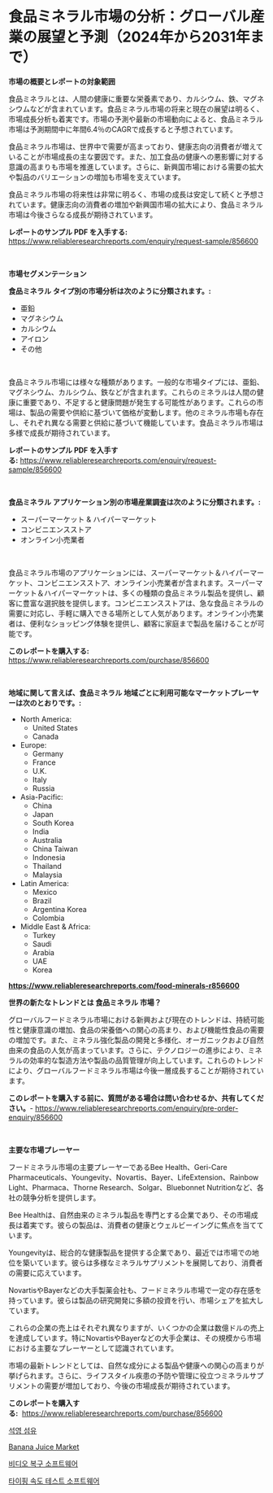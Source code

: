 <p><h1>食品ミネラル市場の分析：グローバル産業の展望と予測（2024年から2031年まで）</h1></p><p><strong>市場の概要とレポートの対象範囲</strong></p>
<p><p>食品ミネラルとは、人間の健康に重要な栄養素であり、カルシウム、鉄、マグネシウムなどが含まれています。食品ミネラル市場の将来と現在の展望は明るく、市場成長分析も着実です。市場の予測や最新の市場動向によると、食品ミネラル市場は予測期間中に年間6.4％のCAGRで成長すると予想されています。</p><p>食品ミネラル市場は、世界中で需要が高まっており、健康志向の消費者が増えていることが市場成長の主な要因です。また、加工食品の健康への悪影響に対する意識の高まりも市場を推進しています。さらに、新興国市場における需要の拡大や製品のバリエーションの増加も市場を支えています。</p><p>食品ミネラル市場の将来性は非常に明るく、市場の成長は安定して続くと予想されています。健康志向の消費者の増加や新興国市場の拡大により、食品ミネラル市場は今後さらなる成長が期待されています。</p></p>
<p><strong>レポートのサンプル PDF を入手する:</strong> <a href="https://www.reliableresearchreports.com/enquiry/request-sample/856600">https://www.reliableresearchreports.com/enquiry/request-sample/856600</a></p>
<p>&nbsp;</p>
<p><strong>市場セグメンテーション</strong></p>
<p><strong>食品ミネラル タイプ別の市場分析は次のように分類されます。:</strong></p>
<p><ul><li>亜鉛</li><li>マグネシウム</li><li>カルシウム</li><li>アイロン</li><li>その他</li></ul></p>
<p>&nbsp;</p>
<p><p>食品ミネラル市場には様々な種類があります。一般的な市場タイプには、亜鉛、マグネシウム、カルシウム、鉄などが含まれます。これらのミネラルは人間の健康に重要であり、不足すると健康問題が発生する可能性があります。これらの市場は、製品の需要や供給に基づいて価格が変動します。他のミネラル市場も存在し、それぞれ異なる需要と供給に基づいて機能しています。食品ミネラル市場は多様で成長が期待されています。</p></p>
<p><strong>レポートのサンプル PDF を入手する:</strong>&nbsp;<a href="https://www.reliableresearchreports.com/enquiry/request-sample/856600">https://www.reliableresearchreports.com/enquiry/request-sample/856600</a></p>
<p>&nbsp;</p>
<p><strong> 食品ミネラル アプリケーション別の市場産業調査は次のように分類されます。:</strong></p>
<p><ul><li>スーパーマーケット & ハイパーマーケット</li><li>コンビニエンスストア</li><li>オンライン小売業者</li></ul></p>
<p>&nbsp;</p>
<p><p>食品ミネラル市場のアプリケーションには、スーパーマーケット＆ハイパーマーケット、コンビニエンスストア、オンライン小売業者が含まれます。スーパーマーケット＆ハイパーマーケットは、多くの種類の食品ミネラル製品を提供し、顧客に豊富な選択肢を提供します。コンビニエンスストアは、急な食品ミネラルの需要に対応し、手軽に購入できる場所として人気があります。オンライン小売業者は、便利なショッピング体験を提供し、顧客に家庭まで製品を届けることが可能です。</p></p>
<p><strong>このレポートを購入する:</strong>&nbsp; <a href="https://www.reliableresearchreports.com/purchase/856600">https://www.reliableresearchreports.com/purchase/856600</a></p>
<p>&nbsp;</p>
<p><strong>地域に関して言えば、食品ミネラル 地域ごとに利用可能なマーケットプレーヤーは次のとおりです。:</strong></p>
<p><ul>
    <li>
        North America:
        <ul>
            <li>United States</li>
            <li>Canada</li>
        </ul>
    </li>
    <li>
        Europe:
        <ul>
            <li>Germany</li>
            <li>France</li>
            <li>U.K.</li>
            <li>Italy</li>
            <li>Russia</li>
        </ul>
    </li>
    <li>
        Asia-Pacific:
        <ul>
            <li>China</li>
            <li>Japan</li>
            <li>South Korea</li>
            <li>India</li>
            <li>Australia</li>
            <li>China Taiwan</li>
            <li>Indonesia</li>
            <li>Thailand</li>
            <li>Malaysia</li>
        </ul>
    </li>
    <li>
        Latin America:
        <ul>
            <li>Mexico</li>
            <li>Brazil</li>
            <li>Argentina Korea</li>
            <li>Colombia</li>
        </ul>
    </li>
    <li>
        Middle East & Africa:
        <ul>
            <li>Turkey</li>
            <li>Saudi</li>
            <li>Arabia</li>
            <li>UAE</li>
            <li>Korea</li>
        </ul>
    </li>
    </ul></p>
<p><strong><a href="https://www.reliableresearchreports.com/food-minerals-r856600">https://www.reliableresearchreports.com/food-minerals-r856600</a></strong>&nbsp;</p>
<p><strong>世界の新たなトレンドとは 食品ミネラル 市場？</strong></p>
<p><p>グローバルフードミネラル市場における新興および現在のトレンドは、持続可能性と健康意識の増加、食品の栄養価への関心の高まり、および機能性食品の需要の増加です。また、ミネラル強化製品の開発と多様化、オーガニックおよび自然由来の食品の人気が高まっています。さらに、テクノロジーの進歩により、ミネラルの効率的な製造方法や製品の品質管理が向上しています。これらのトレンドにより、グローバルフードミネラル市場は今後一層成長することが期待されています。</p></p>
<p><strong>このレポートを購入する前に、質問がある場合は問い合わせるか、共有してください。</strong>- <a href="https://www.reliableresearchreports.com/enquiry/pre-order-enquiry/856600">https://www.reliableresearchreports.com/enquiry/pre-order-enquiry/856600</a></p>
<p>&nbsp;</p>
<p><strong>主要な市場プレーヤー</strong></p>
<p><p>フードミネラル市場の主要プレーヤーであるBee Health、Geri-Care Pharmaceuticals、Youngevity、Novartis、Bayer、LifeExtension、Rainbow Light、Pharmaca、Thorne Research、Solgar、Bluebonnet Nutritionなど、各社の競争分析を提供します。</p><p>Bee Healthは、自然由来のミネラル製品を専門とする企業であり、その市場成長は着実です。彼らの製品は、消費者の健康とウェルビーイングに焦点を当てています。</p><p>Youngevityは、総合的な健康製品を提供する企業であり、最近では市場での地位を築いています。彼らは多様なミネラルサプリメントを展開しており、消費者の需要に応えています。</p><p>NovartisやBayerなどの大手製薬会社も、フードミネラル市場で一定の存在感を持っています。彼らは製品の研究開発に多額の投資を行い、市場シェアを拡大しています。</p><p>これらの企業の売上はそれぞれ異なりますが、いくつかの企業は数億ドルの売上を達成しています。特にNovartisやBayerなどの大手企業は、その規模から市場における主要なプレーヤーとして認識されています。</p><p>市場の最新トレンドとしては、自然な成分による製品や健康への関心の高まりが挙げられます。さらに、ライフスタイル疾患の予防や管理に役立つミネラルサプリメントの需要が増加しており、今後の市場成長が期待されています。</p></p>
<p><strong>このレポートを購入する:</strong>&nbsp;&nbsp;<a href="https://www.reliableresearchreports.com/purchase/856600">https://www.reliableresearchreports.com/purchase/856600</a></p>
<p><p><a href="https://github.com/lzuwsfreyoq70/Market-Research-Report-List-1/blob/main/499764717809.md">석영 섬유</a></p><p><a href="https://github.com/santosh758595/Market-Research-Report-List-4/blob/main/banana-juice-market.md">Banana Juice Market</a></p><p><a href="https://medium.com/@garyauer906782023/%EB%B9%84%EB%94%94%EC%98%A4-%EB%B3%B5%EA%B5%AC-%EC%86%8C%ED%94%84%ED%8A%B8%EC%9B%A8%EC%96%B4-%EC%8B%9C%EC%9E%A5-%EA%B7%9C%EB%AA%A8-%EC%8B%9C%EC%9E%A5-%EC%A0%84%EB%A7%9D-%EB%B0%8F-%EC%8B%9C%EC%9E%A5-%EC%98%88%EC%B8%A1-2024%EB%85%84%EB%B6%80%ED%84%B0-2031%EB%85%84-e4be6960b451">비디오 복구 소프트웨어</a></p><p><a href="https://medium.com/@bubblebutt879567/%EC%9C%A0%ED%98%95-%EC%86%8D%EB%8F%84-%ED%85%8C%EC%8A%A4%ED%8A%B8-%EC%86%8C%ED%94%84%ED%8A%B8%EC%9B%A8%EC%96%B4-%EC%8B%9C%EC%9E%A5-%EC%8B%9C%EC%9E%A5-cagr-%EC%8B%9C%EC%9E%A5-%EB%8F%99%ED%96%A5-%EB%B0%8F-%EC%84%B1%EC%9E%A5-%EC%A0%84%EB%9E%B5%EC%97%90-%EB%8C%80%ED%95%9C-%ED%86%B5%EC%B0%B0%EB%A0%A5-271cb14215ae">타이핑 속도 테스트 소프트웨어</a></p></p>